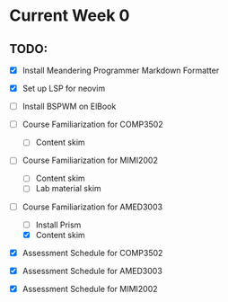 # Current Week 0

## TODO:

- [x] Install Meandering Programmer Markdown Formatter
- [x] Set up LSP for neovim
- [ ] Install BSPWM on ElBook

- [ ] Course Familiarization for COMP3502
  - [ ] Content skim
- [ ] Course Familiarization for MIMI2002
  - [ ] Content skim
  - [ ] Lab material skim
- [ ] Course Familiarization for AMED3003
  - [ ] Install Prism
  - [x] Content skim

- [x] Assessment Schedule for COMP3502
- [x] Assessment Schedule for AMED3003
- [x] Assessment Schedule for MIMI2002

